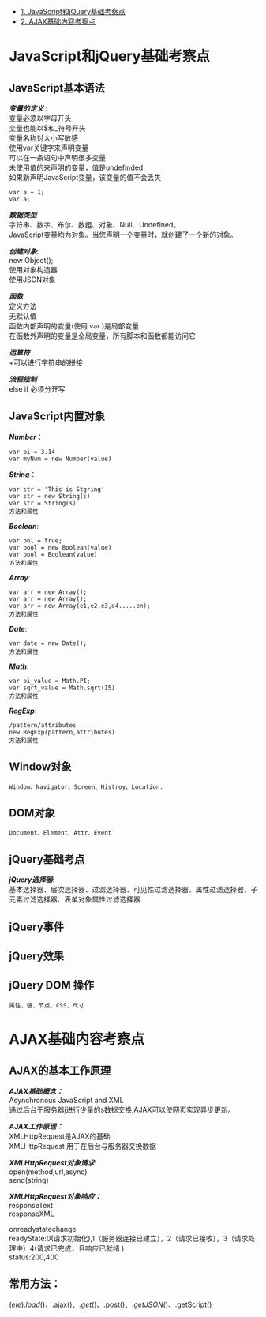- [1. JavaScript和jQuery基础考察点](#js)  
- [2. AJAX基础内容考察点](#ajax)

# <a id="js">JavaScript和jQuery基础考察点</a>  
## JavaScript基本语法  
__*变量的定义*__ :  
变量必须以字母开头  
变量也能以$和_符号开头  
变量名称对大小写敏感  
使用var关键字来声明变量  
可以在一条语句中声明很多变量  
未使用值的来声明的变量，值是undefinded  
如果新声明JavaScript变量，该变量的值不会丢失  
    
    var a = 1;  
    var a;  

__*数据类型*__  
字符串、数字、布尔、数组、对象、Null、Undefined。  
JavaScript变量均为对象。当您声明一个变量时，就创建了一个新的对象。  

__*创建对象*__:  
    new Object();  
    使用对象构造器  
    使用JSON对象  

__*函数*__  
定义方法  
无默认值  
函数内部声明的变量(使用 var )是局部变量  
在函数外声明的变量是全局变量，所有脚本和函数都能访问它  

__*运算符*__  
+可以进行字符串的拼接  

__*流程控制*__  
else if 必须分开写  

## JavaScript内置对象  

__*Number*__：  

    var pi = 3.14  
    var myNum = new Number(value)  

__*String*__：  

    var str = 'This is Stgring'
    var str = new String(s)  
    var str = String(s)  
    方法和属性  

__*Boolean*__:  

    var bol = true;  
    var bool = new Boolean(value)  
    var bool = Boolean(value)  
    方法和属性  

__*Array*__:  

    var arr = new Array();  
    var arr = new Array();  
    var arr = new Array(e1,e2,e3,e4.....en);  
    方法和属性  

__*Date*__:  

    var date = new Date();  
    方法和属性  

__*Math*__:  

    var pi_value = Math.PI;  
    var sqrt_value = Math.sqrt(15)  
    方法和属性  
  
__*RegExp*__:  

    /pattern/attributes  
    new RegExp(pattern,attributes)  
    方法和属性  

## Window对象  
    Window、Navigator、Screen、Histroy、Location.  

## DOM对象  
    Document、Element、Attr、Event  

## jQuery基础考点  
__*jQuery选择器*__:  
    基本选择器、层次选择器、过滤选择器、可见性过滤选择器、属性过滤选择器、子元素过滤选择器、表单对象属性过滤选择器  
## jQuery事件  
## jQuery效果  
## jQuery DOM 操作  
    属性、值、节点、CSS、尺寸  

# <a id="ajax">AJAX基础内容考察点</a>  
## AJAX的基本工作原理  
__*AJAX基础概念：*__  
Asynchronous JavaScript and XML  
通过后台于服务器j进行少量的s数据交换,AJAX可以使网页实现异步更新。  

__*AJAX工作原理：*__  
XMLHttpRequest是AJAX的基础  
XMLHttpRequest 用于在后台与服务器交换数据  

__*XMLHttpRequest对象请求*__:  
open(method,url,async)  
send(string)  

__*XMLHttpRequest对象响应：*__  
responseText  
responseXML  

onreadystatechange  
readyState:0(请求初始化),1（服务器连接已建立），2（请求已接收），3（请求处理中）4(请求已完成，且响应已就绪 )  
status:200,400  

## 常用方法：  
$(ele).load()、$.ajax()、$.get()、$.post()、$.getJSON()、$.getScript()  


